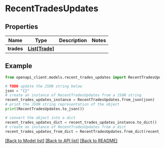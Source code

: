 # RecentTradesUpdates


## Properties

Name | Type | Description | Notes
------------ | ------------- | ------------- | -------------
**trades** | [**List[Trade]**](Trade.md) |  | 

## Example

```python
from openapi_client.models.recent_trades_updates import RecentTradesUpdates

# TODO update the JSON string below
json = "{}"
# create an instance of RecentTradesUpdates from a JSON string
recent_trades_updates_instance = RecentTradesUpdates.from_json(json)
# print the JSON string representation of the object
print(RecentTradesUpdates.to_json())

# convert the object into a dict
recent_trades_updates_dict = recent_trades_updates_instance.to_dict()
# create an instance of RecentTradesUpdates from a dict
recent_trades_updates_from_dict = RecentTradesUpdates.from_dict(recent_trades_updates_dict)
```
[[Back to Model list]](../README.md#documentation-for-models) [[Back to API list]](../README.md#documentation-for-api-endpoints) [[Back to README]](../README.md)



